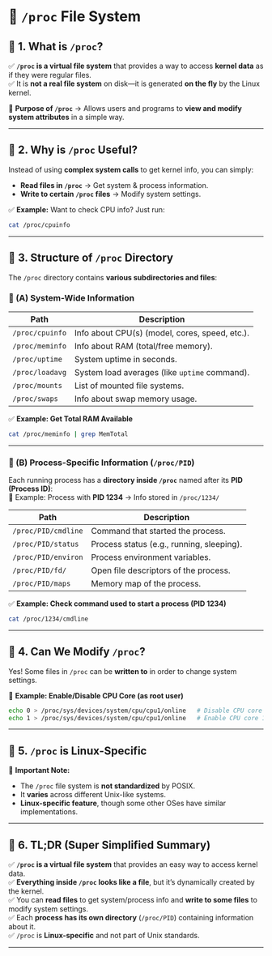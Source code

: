 # **📌 `/proc` File System**  

## **🔹 1. What is `/proc`?**  
✅ **`/proc` is a virtual file system** that provides a way to access **kernel data** as if they were regular files.  
✅ It is **not a real file system** on disk—it is generated **on the fly** by the Linux kernel.  

📌 **Purpose of `/proc`** → Allows users and programs to **view and modify system attributes** in a simple way.  

---

## **🔹 2. Why is `/proc` Useful?**  
Instead of using **complex system calls** to get kernel info, you can simply:  
- **Read files in `/proc`** → Get system & process information.  
- **Write to certain `/proc` files** → Modify system settings.  

✅ **Example:** Want to check CPU info? Just run:  
```bash
cat /proc/cpuinfo
```

---

## **🔹 3. Structure of `/proc` Directory**  
The `/proc` directory contains **various subdirectories and files**:  

### **🔹 (A) System-Wide Information**  
| Path | Description |
|------|------------|
| `/proc/cpuinfo` | Info about CPU(s) (model, cores, speed, etc.). |
| `/proc/meminfo` | Info about RAM (total/free memory). |
| `/proc/uptime` | System uptime in seconds. |
| `/proc/loadavg` | System load averages (like `uptime` command). |
| `/proc/mounts` | List of mounted file systems. |
| `/proc/swaps` | Info about swap memory usage. |

✅ **Example: Get Total RAM Available**  
```bash
cat /proc/meminfo | grep MemTotal
```

---

### **🔹 (B) Process-Specific Information (`/proc/PID`)**  
Each running process has a **directory inside `/proc`** named after its **PID (Process ID)**:  
📌 Example: Process with **PID 1234** → Info stored in `/proc/1234/`  

| Path | Description |
|------|------------|
| `/proc/PID/cmdline` | Command that started the process. |
| `/proc/PID/status` | Process status (e.g., running, sleeping). |
| `/proc/PID/environ` | Process environment variables. |
| `/proc/PID/fd/` | Open file descriptors of the process. |
| `/proc/PID/maps` | Memory map of the process. |

✅ **Example: Check command used to start a process (PID 1234)**  
```bash
cat /proc/1234/cmdline
```

---

## **🔹 4. Can We Modify `/proc`?**  
Yes! Some files in `/proc` can be **written to** in order to change system settings.  

📌 **Example: Enable/Disable CPU Core (as root user)**  
```bash
echo 0 > /proc/sys/devices/system/cpu/cpu1/online   # Disable CPU core 1
echo 1 > /proc/sys/devices/system/cpu/cpu1/online   # Enable CPU core 1
```

---

## **🔹 5. `/proc` is Linux-Specific**  
📌 **Important Note:**  
- The `/proc` file system is **not standardized** by POSIX.  
- It **varies** across different Unix-like systems.  
- **Linux-specific feature**, though some other OSes have similar implementations.  

---

## **🔹 6. TL;DR (Super Simplified Summary)**  
✅ **`/proc` is a virtual file system** that provides an easy way to access kernel data.  
✅ **Everything inside `/proc` looks like a file**, but it’s dynamically created by the kernel.  
✅ You can **read files** to get system/process info and **write to some files** to modify system settings.  
✅ Each **process has its own directory** (`/proc/PID`) containing information about it.  
✅ `/proc` is **Linux-specific** and not part of Unix standards.  

---